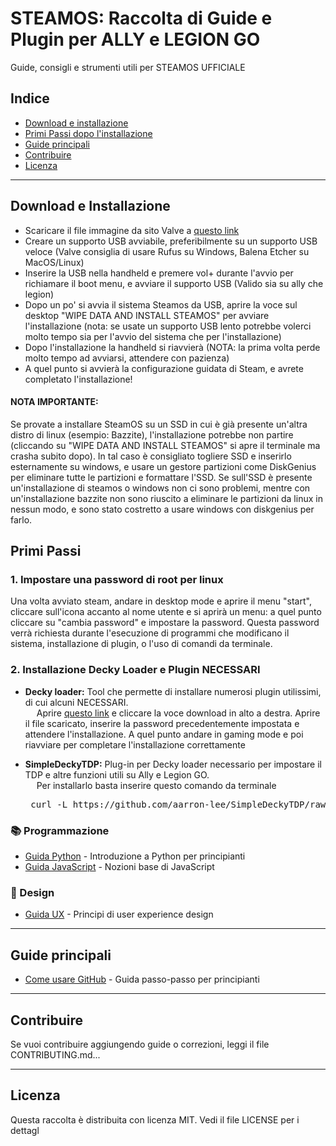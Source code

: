 # STEAMOS: Raccolta di Guide e Plugin per ALLY e LEGION GO
Guide, consigli e strumenti utili per STEAMOS UFFICIALE

## Indice
- [Download e installazione](#download-e-installazione)
- [Primi Passi dopo l'installazione](#primi-passi)
- [Guide principali](#guide-principali)
- [Contribuire](#contribuire)
- [Licenza](#licenza)

---

## Download e Installazione

- Scaricare il file immagine da sito Valve a [questo link](https://store.steampowered.com/steamos/download/?ver=steamdeck&snr=100601___)
- Creare un supporto USB avviabile, preferibilmente su un supporto USB veloce (Valve consiglia di usare Rufus su Windows, Balena Etcher su MacOS/Linux)
- Inserire la USB nella handheld e premere vol+ durante l'avvio per richiamare il boot menu, e avviare il supporto USB (Valido sia su ally che legion)
- Dopo un po' si avvia il sistema Steamos da USB, aprire la voce sul desktop "WIPE DATA AND INSTALL STEAMOS" per avviare l'installazione (nota: se usate un supporto USB lento potrebbe volerci molto tempo sia per l'avvio del sistema che per l'installazione)
- Dopo l'installazione la handheld si riavvierà (NOTA: la prima volta perde molto tempo ad avviarsi, attendere con pazienza)
- A quel punto si avvierà la configurazione guidata di Steam, e avrete completato l'installazione!

#### NOTA IMPORTANTE: 
Se provate a installare SteamOS su un SSD in cui è già presente un'altra distro di linux (esempio: Bazzite), l'installazione potrebbe non partire (cliccando su "WIPE DATA AND INSTALL STEAMOS" si apre il terminale ma crasha subito dopo). In tal caso è consigliato togliere SSD e inserirlo esternamente su windows, e usare un gestore partizioni come DiskGenius per eliminare tutte le partizioni e formattare l'SSD. 
Se sull'SSD è presente un'installazione di steamos o windows non ci sono problemi, mentre con un'installazione bazzite non sono riuscito a eliminare le partizioni da linux in nessun modo, e sono stato costretto a usare windows con diskgenius per farlo.

## Primi Passi

### 1. Impostare una password di root per linux

Una volta avviato steam, andare in desktop mode e aprire il menu "start", cliccare sull'icona accanto al nome utente e si aprirà un menu: a quel punto cliccare su "cambia password" e impostare la password. 
Questa password verrà richiesta durante l'esecuzione di programmi che modificano il sistema, installazione di plugin, o l'uso di comandi da terminale.

### 2. Installazione Decky Loader e Plugin NECESSARI

- **Decky loader:** Tool che permette di installare numerosi plugin utilissimi, di cui alcuni NECESSARI. <br>&emsp; Aprire [questo link](https://decky.xyz/) e cliccare la voce download in alto a destra. Aprire il file scaricato, inserire la password precedentemente impostata e attendere l'installazione. A quel punto andare in gaming mode e poi riavviare per completare l'installazione correttamente
  
- **SimpleDeckyTDP:** Plug-in per Decky loader necessario per impostare il TDP e altre funzioni utili su Ally e Legion GO. <br>&emsp; Per installarlo basta inserire questo comando da terminale
  <pre> curl -L https://github.com/aarron-lee/SimpleDeckyTDP/raw/main/install.sh | sh </pre>

### 📚 Programmazione
- [Guida Python](https://esempio.com/python) - Introduzione a Python per principianti
- [Guida JavaScript](https://esempio.com/js) - Nozioni base di JavaScript

### 🎨 Design
- [Guida UX](https://esempio.com/ux) - Principi di user experience design

---

## Guide principali
- [Come usare GitHub](https://esempio.com/github) - Guida passo-passo per principianti

---

## Contribuire
Se vuoi contribuire aggiungendo guide o correzioni, leggi il file CONTRIBUTING.md...

---

## Licenza
Questa raccolta è distribuita con licenza MIT. Vedi il file LICENSE per i dettagl
